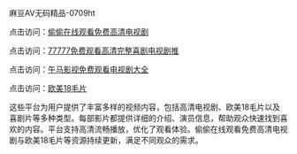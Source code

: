 麻豆AV无码精品-0709ht

点击访问：<a href="https://heiliaowt0d7p.pages.dev">偷偷在线观看免费高清电视剧</a>

点击访问：<a href="https://heiliaoga6s9v.pages.dev">77777免费观看高清完整喜剧电视剧推</a>

点击访问：<a href="https://heiliaoow5kzm.pages.dev">午马影视免费观看电视剧大全</a>

点击访问：<a href="https://heiliao2dmwwy.pages.dev">欧美18毛片</a>

这些平台为用户提供了丰富多样的视频内容，包括高清电视剧、欧美18毛片以及喜剧片等多种类型。每部影片都提供详细的介绍、演员信息，帮助观众快速找到喜欢的内容。平台支持高清流畅播放，优化了观看体验。偷偷在线观看免费高清电视剧与欧美18毛片等资源持续更新，满足不同观众的需求。

<span style="display:none;">[Canonical link](https://github.com/no20250709/no4 ）</span>
